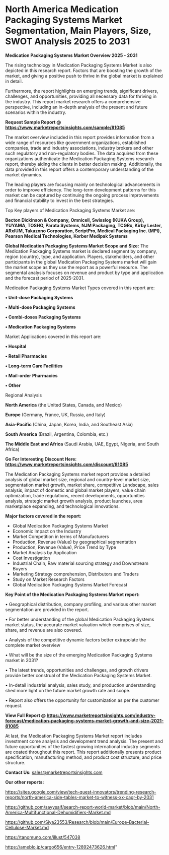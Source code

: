 # North America Medication Packaging Systems Market Segmentation, Main Players, Size, SWOT Analysis 2025 to 2031

<Strong> Medication Packaging Systems Market Overview 2025 - 2031</strong>

The rising technology in Medication Packaging Systems Market is also depicted in this research report. Factors that are boosting the growth of the market, and giving a positive push to thrive in the global market is explained in detail.

Furthermore, the report highlights on emerging trends, significant drivers, challenges, and opportunities, providing all necessary data for thriving in the industry. This report market research offers a comprehensive perspective, including an in-depth analysis of the present and future scenarios within the industry.

<strong>Request Sample Report @ <a href=https://www.marketreportsinsights.com/sample/81085>https://www.marketreportsinsights.com/sample/81085</a></strong>

The market overview included in this report provides information from a wide range of resources like government organizations, established companies, trade and industry associations, industry brokers and other such regulatory and non-regulatory bodies. The data acquired from these organizations authenticate the Medication Packaging Systems research report, thereby aiding the clients in better decision making. Additionally, the data provided in this report offers a contemporary understanding of the market dynamics.

The leading players are focusing mainly on technological advancements in order to improve efficiency. The long-term development patterns for this market can be captured by continuing the ongoing process improvements and financial stability to invest in the best strategies.

Top Key players of Medication Packaging Systems Market are:

<strong>Becton Dickinson & Company, Omnicell, Swisslog (KUKA Group), YUYAMA, TOSHO, Parata Systems, NJM Packaging, TCGRx, Kirby Lester, ARxIUM, Takazono Corporation, ScriptPro, Medical Packaging Inc. (MPI), Pearson Medical Technologies, Korber Medipak Systems</strong>

<strong><b>Global Medication Packaging Systems Market Scope and Size:</b></strong>
The Medication Packaging Systems market is declared segment by company, region (country), type, and application. Players, stakeholders, and other participants in the global Medication Packaging Systems market will gain the market scope as they use the report as a powerful resource. The segmental analysis focuses on revenue and product by type and application and the forecast period of 2025-2031.

Medication Packaging Systems Market Types covered in this report are:

<strong>• Unit-dose Packaging Systems

• Multi-dose Packaging Systems

• Combi-doses Packaging Systems

• Medication Packaging Systems</strong>

Market Applications covered in this report are:

<strong>• Hospital

• Retail Pharmacies

• Long-term Care Facilities

• Mail-order Pharmacies

• Other</strong> 

Regional Analysis

<strong>North America</strong> (the United States, Canada, and Mexico)

<strong>Europe</strong> (Germany, France, UK, Russia, and Italy)

<strong>Asia-Pacific</strong> (China, Japan, Korea, India, and Southeast Asia)

<strong>South America</strong> (Brazil, Argentina, Colombia, etc.)

<strong>The Middle East and Africa</strong> (Saudi Arabia, UAE, Egypt, Nigeria, and South Africa)

<strong>Go For Interesting Discount Here: <a href=https://www.marketreportsinsights.com/discount/81085>https://www.marketreportsinsights.com/discount/81085</a></strong>

The Medication Packaging Systems market report provides a detailed analysis of global market size, regional and country-level market size, segmentation market growth, market share, competitive Landscape, sales analysis, impact of domestic and global market players, value chain optimization, trade regulations, recent developments, opportunities analysis, strategic market growth analysis, product launches, area marketplace expanding, and technological innovations.

<strong><b>Major factors covered in the report:</b></strong>
<ul>
  <li>Global Medication Packaging Systems Market </li>
  <li>Economic Impact on the Industry</li>
  <li>Market Competition in terms of Manufacturers</li>
  <li>Production, Revenue (Value) by geographical segmentation</li>
  <li>Production, Revenue (Value), Price Trend by Type</li>
  <li>Market Analysis by Application</li>
  <li>Cost Investigation</li>
  <li>Industrial Chain, Raw material sourcing strategy and Downstream Buyers</li>
  <li>Marketing Strategy comprehension, Distributors and Traders</li>
  <li>Study on Market Research Factors</li>
  <li>Global Medication Packaging Systems Market Forecast</li>
</ul>

<strong><b>Key Point of the Medication Packaging Systems Market report:</b></strong>

• Geographical distribution, company profiling, and various other market segmentation are provided in the report.

• For better understanding of the global Medication Packaging Systems market status, the accurate market valuation which comprises of size, share, and revenue are also covered.

• Analysis of the competitive dynamic factors better extrapolate the complete market overview

• What will be the size of the emerging Medication Packaging Systems market in 2031?

• The latest trends, opportunities and challenges, and growth drivers provide better construal of the Medication Packaging Systems Market.

• In-detail industrial analysis, sales study, and production understanding shed more light on the future market growth rate and scope.

• Report also offers the opportunity for customization as per the customer request.

<strong><b>View Full Report @ <a href=https://www.marketreportsinsights.com/industry-forecast/medication-packaging-systems-market-growth-and-size-2021-81085>https://www.marketreportsinsights.com/industry-forecast/medication-packaging-systems-market-growth-and-size-2021-81085</a></b></strong>


At last, the Medication Packaging Systems Market report includes investment come analysis and development trend analysis. The present and future opportunities of the fastest growing international industry segments are coated throughout this report. This report additionally presents product specification, manufacturing method, and product cost structure, and price structure.

<strong>Contact Us:</strong>
sales@marketreportsinsights.com

<strong>Our other reports:</strong>

<a href=https://sites.google.com/view/tech-quest-innovators/trending-research-reports/north-america-side-tables-market-to-witness-xx-cagr-by-2031>https://sites.google.com/view/tech-quest-innovators/trending-research-reports/north-america-side-tables-market-to-witness-xx-cagr-by-2031</a>

<a href=https://github.com/sayysaif/search-report-world-market/blob/main/North-America-Multifunctional-Dehumidifiers-Market.md>https://github.com/sayysaif/search-report-world-market/blob/main/North-America-Multifunctional-Dehumidifiers-Market.md</a>

<a href=https://github.com/Siya23553/Research/blob/main/Europe-Bacterial-Cellulose-Market.md>https://github.com/Siya23553/Research/blob/main/Europe-Bacterial-Cellulose-Market.md</a>

<a href=https://tanomuno.com/illust/547038>https://tanomuno.com/illust/547038</a>

<a href=https://ameblo.jp/cargo656/entry-12892473626.html>https://ameblo.jp/cargo656/entry-12892473626.html</a>"
